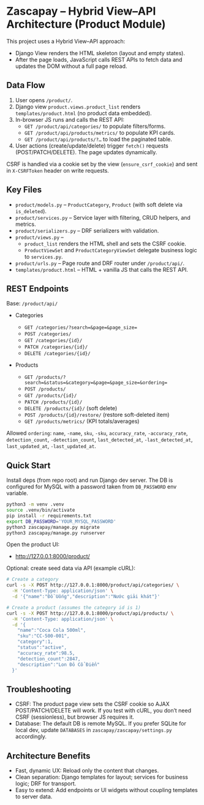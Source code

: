 # Zascapay – Hybrid View–API Architecture (Product Module)

This project uses a Hybrid View–API approach:
- Django View renders the HTML skeleton (layout and empty states).
- After the page loads, JavaScript calls REST APIs to fetch data and updates the DOM without a full page reload.

## Data Flow
1) User opens `/product/`.
2) Django view `product.views.product_list` renders `templates/product.html` (no product data embedded).
3) In-browser JS runs and calls the REST API:
   - `GET /product/api/categories/` to populate filters/forms.
   - `GET /product/api/products/metrics/` to populate KPI cards.
   - `GET /product/api/products/?…` to load the paginated table.
4) User actions (create/update/delete) trigger `fetch()` requests (POST/PATCH/DELETE). The page updates dynamically.

CSRF is handled via a cookie set by the view (`ensure_csrf_cookie`) and sent in `X-CSRFToken` header on write requests.

## Key Files
- `product/models.py` – `ProductCategory`, `Product` (with soft delete via `is_deleted`).
- `product/services.py` – Service layer with filtering, CRUD helpers, and metrics.
- `product/serializers.py` – DRF serializers with validation.
- `product/views.py` –
  - `product_list` renders the HTML shell and sets the CSRF cookie.
  - `ProductViewSet` and `ProductCategoryViewSet` delegate business logic to `services.py`.
- `product/urls.py` – Page route and DRF router under `/product/api/`.
- `templates/product.html` – HTML + vanilla JS that calls the REST API.

## REST Endpoints
Base: `/product/api/`

- Categories
  - `GET /categories/?search=&page=&page_size=`
  - `POST /categories/`
  - `GET /categories/{id}/`
  - `PATCH /categories/{id}/`
  - `DELETE /categories/{id}/`

- Products
  - `GET /products/?search=&status=&category=&page=&page_size=&ordering=`
  - `POST /products/`
  - `GET /products/{id}/`
  - `PATCH /products/{id}/`
  - `DELETE /products/{id}/` (soft delete)
  - `POST /products/{id}/restore/` (restore soft-deleted item)
  - `GET /products/metrics/` (KPI totals/averages)

Allowed `ordering`: `name`, `-name`, `sku`, `-sku`, `accuracy_rate`, `-accuracy_rate`, `detection_count`, `-detection_count`, `last_detected_at`, `-last_detected_at`, `last_updated_at`, `-last_updated_at`.

## Quick Start
Install deps (from repo root) and run Django dev server. The DB is configured for MySQL with a password taken from `DB_PASSWORD` env variable.

```bash
python3 -m venv .venv
source .venv/bin/activate
pip install -r requirements.txt
export DB_PASSWORD='YOUR_MYSQL_PASSWORD'
python3 zascapay/manage.py migrate
python3 zascapay/manage.py runserver
```

Open the product UI:
- http://127.0.0.1:8000/product/

Optional: create seed data via API (example cURL):
```bash
# Create a category
curl -s -X POST http://127.0.0.1:8000/product/api/categories/ \
  -H 'Content-Type: application/json' \
  -d '{"name":"Đồ Uống","description":"Nước giải khát"}'

# Create a product (assumes the category id is 1)
curl -s -X POST http://127.0.0.1:8000/product/api/products/ \
  -H 'Content-Type: application/json' \
  -d '{
    "name":"Coca Cola 500ml",
    "sku":"CC-500-001",
    "category":1,
    "status":"active",
    "accuracy_rate":98.5,
    "detection_count":2847,
    "description":"Lon Đỏ Cổ Điển"
  }'
```

## Troubleshooting
- CSRF: The product page view sets the CSRF cookie so AJAX POST/PATCH/DELETE will work. If you test with cURL, you don’t need CSRF (sessionless), but browser JS requires it.
- Database: The default DB is remote MySQL. If you prefer SQLite for local dev, update `DATABASES` in `zascapay/zascapay/settings.py` accordingly.

## Architecture Benefits
- Fast, dynamic UX: Reload only the content that changes.
- Clean separation: Django templates for layout; services for business logic; DRF for transport.
- Easy to extend: Add endpoints or UI widgets without coupling templates to server data.
